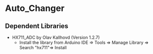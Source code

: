# Auto_Changer


## Dependent Libraries
- HX711_ADC by Olav Kallhovd (Version 1.2.7)
  - Install the library from Arduino IDE => Tools => Manage Library => Search "hx711"=> Install